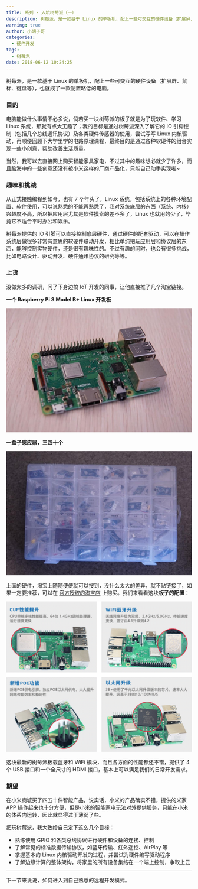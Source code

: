 ```yaml
---
title: 系列 - 入坑树莓派（一）
description: 树莓派，是一款基于 Linux 的单板机，配上一些可交互的硬件设备（扩展屏、鼠标、键盘等），也就成了一款配置略低的电脑。
warning: true
author: 小胡子哥
categories:
  - 硬件开发
tags:
  - 树莓派
date: 2018-06-12 10:24:25
---
```


树莓派，是一款基于 Linux 的单板机，配上一些可交互的硬件设备（扩展屏、鼠标、键盘等），也就成了一款配置略低的电脑。

### 目的

电脑能做什么事情不必多说，倘若买一块树莓派的板子就是为了玩软件、学习 Linux 系统，那就有点太无趣了；我的目标是通过树莓派深入了解它的 IO 引脚控制（包括几个总线通讯协议）及各类硬件传感器的使用，尝试写写 Linux 内核驱动，再顺便回顾下大学里学的电路原理课程，最终目的是通过各种软硬件的组合实现一些小创意，帮助改善生活质量。

当然，我可以去直接网上购买智能家具家电，不过其中的趣味想必就少了许多，而且脑海中的一些创意还没有被小米这样的厂商产品化，只能自己动手实现啦~

### 趣味和挑战

从正式接触编程到如今，也有 7 个年头了，Linux 系统，包括系统上的各种环境配置、软件使用，可以说熟悉的不能再熟悉了，我对系统底层的东西（系统、内核）兴趣度不高，所以把应用层尤其是软件摸索的差不多了，Linux 也就用的少了，毕竟它不适合平时办公和娱乐。

树莓派提供的 IO 引脚可以直接控制底层硬件，通过硬件的配套驱动，可以在操作系统层做很多非常有意思的软硬件联动开发，相比单纯把玩应用层和协议层的东西，能够控制实物硬件，还是很有趣味性的。不过有趣的同时，也会有很多挑战，比如电路设计、驱动开发、硬件通讯协议的研究等等。

### 上货

没做太多的调研，问了下身边搞 IoT 开发的同事，让他直接推了几个淘宝链接。

**一个 Raspberry Pi 3 Model B+ Linux 开发板**

![](/blogimgs/2018/06/2018-06-12-15-19-41.jpg)

**一盒子感应器，三四十个**

![](/blogimgs/2018/06/2018-06-12-15-20-29.jpg)

上面的硬件，淘宝上随随便便就可以搜到，没什么太大的差异，就不贴链接了，如果一定要推荐，可以在 [官方授权的淘宝店](https://www.raspberrypi.org/products/#buy-now-modal) 上购买。我们来看看这块**板子的配置**：

![](/blogimgs/2018/06/2018-06-12-16-00-28.png)

这块最新的树莓派板载蓝牙和 WiFi 模块，而且各方面的性能都还不错，提供了 4 个 USB 接口和一个全尺寸的 HDMI 接口，基本上可以满足我们的日常开发需求。

### 期望

在小米商城买了四五十件智能产品，说实话，小米的产品确实不错，提供的米家 APP 操作起来也十分方便，但是小米的智能家电无法对外提供服务，只能在小米的体系内运转，因此就显得过于薄弱了些。

把玩树莓派，我大致给自己定下这么几个目标：

- 熟练使用 GPIO 和各类总线协议进行硬件和设备的连接、控制
- 了解常见的标准数据传输协议，如蓝牙传输、红外遥控、AirPlay 等
- 掌握基本的 Linux 内核驱动开发的过程，并尝试为硬件编写驱动程序
- 了解边缘计算的整体架构，将家里的所有设备集结在一个端上控制，争取上云

---

下一节来说说，如何进入到自己熟悉的远程开发模式。
